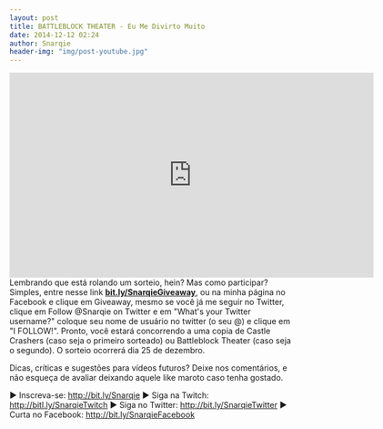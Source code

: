 ```yaml
---
layout: post
title: BATTLEBLOCK THEATER - Eu Me Divirto Muito
date: 2014-12-12 02:24
author: Snarqie
header-img: "img/post-youtube.jpg"
---
```

<iframe width="640" height="360" src="https://www.youtube.com/watch?v=yUaZI0tGJT4?rel=0&amp;showinfo=0" frameborder="0" allowfullscreen></iframe>
Lembrando que está rolando um sorteio, hein? Mas como participar? Simples, entre nesse link <a href="http://bit.ly/SnarqieGiveaway" target="_blank"><strong>bit.ly/SnarqieGiveaway</strong></a>, ou na minha página no Facebook e clique em Giveaway, mesmo se você já me seguir no Twitter, clique em Follow @Snarqie on Twitter e em "What's your Twitter username?" coloque seu nome de usuário no twitter (o seu @) e clique em "I FOLLOW!". Pronto, você estará concorrendo a uma copia de Castle Crashers (caso seja o primeiro sorteado) ou Battleblock Theater (caso seja o segundo). O sorteio ocorrerá dia 25 de dezembro.

Dicas, críticas e sugestões para vídeos futuros? Deixe nos comentários, e não esqueça de avaliar deixando aquele like maroto caso tenha gostado.

▶ Inscreva-se: <a href="http://bit.ly/Snarqie">http://bit.ly/Snarqie</a>
▶ Siga na Twitch: <a href="http://bitl.ly/SnarqieTwitch">http://bitl.ly/SnarqieTwitch</a>
▶ Siga no Twitter: <a href="http://bit.ly/SnarqieTwitter">http://bit.ly/SnarqieTwitter</a>
▶ Curta no Facebook: <a href="http://bit.ly/SnarqieFacebook">http://bit.ly/SnarqieFacebook</a>
